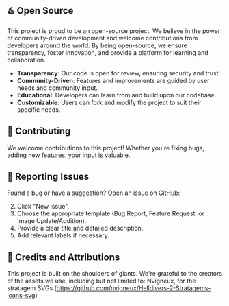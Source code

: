 ## ♨️ Open Source

This project is proud to be an open-source project. We believe in the power of community-driven development and welcome
contributions from developers around the world. By being open-source, we ensure transparency, foster innovation, and
provide a platform for learning and collaboration.

- **Transparency**: Our code is open for review, ensuring security and trust.
- **Community-Driven**: Features and improvements are guided by user needs and community input.
- **Educational**: Developers can learn from and build upon our codebase.
- **Customizable**: Users can fork and modify the project to suit their specific needs.

## 🤝 Contributing

We welcome contributions to this project! Whether you're fixing bugs, adding new features, your input is valuable.

## 🐛 Reporting Issues

Found a bug or have a suggestion? Open an issue on GitHub:

2. Click "New Issue".
3. Choose the appropriate template (Bug Report, Feature Request, or Image Update/Addition).
4. Provide a clear title and detailed description.
5. Add relevant labels if necessary.

## 🙏 Credits and Attributions

This project is built on the shoulders of giants. We're grateful to the creators of the assets we use,
including but not limited to:
Nvigneux, for the stratagem SVGs (https://github.com/nvigneux/Helldivers-2-Stratagems-icons-svg)

